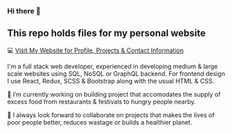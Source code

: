 ### Hi there 👋

## This repo holds files for my personal website

💻 [Visit My Website for Profile, Projects & Contact Information](https://www.raihanshezan.com)

I'm a full stack web developer, experienced in developing medium & large scale websites using SQL, NoSQL or GraphQL backend. For frontend design I use React, Redux, SCSS & Bootstrap along with the usual HTML & CSS.

🔭 I’m currently working on building project that accomodates the supply of excess food from restaurants & festivals to hungry people nearby.

👯 I always look forward to collaborate on projects that makes the lives of poor people better, reduces wastage or builds a healthier planet.
